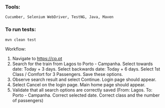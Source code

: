 ### Tools:
`Cucumber, Selenium WebDriver, TestNG, Java, Maven`

### To run tests:
`mvn clean test`

Workflow:
1. Navigate to https://cp.pt
2. Search for the train from Lagos to Porto - Campanha. Select towards date: Today + 3 days. Select backwards date: Today + 6 days. Select 1st Class / Comfort for 3 Passengers. Save these options.
3. Observe search result and select Continue. Login page should appear.
4. Select Cancel on the login page. Main home page should appear.
5. Validate that all search options are correctly saved (From: Lagos. To: Porto - Campanha. Correct selected date. Correct class and the number of passengers)

